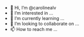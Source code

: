 - 👋 Hi, I’m @carolinealv
- 👀 I’m interested in ...
- 🌱 I’m currently learning ...
- 💞️ I’m looking to collaborate on ...
- 📫 How to reach me ...

<!---
carolinealv/carolinealv is a ✨ special ✨ repository because its `README.md` (this file) appears on your GitHub profile.
You can click the Preview link to take a look at your changes.
--->
